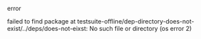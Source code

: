 error

failed to find package at testsuite-offline/dep-directory-does-not-exist/../deps/does-not-eixst: No such file or directory (os error 2)
